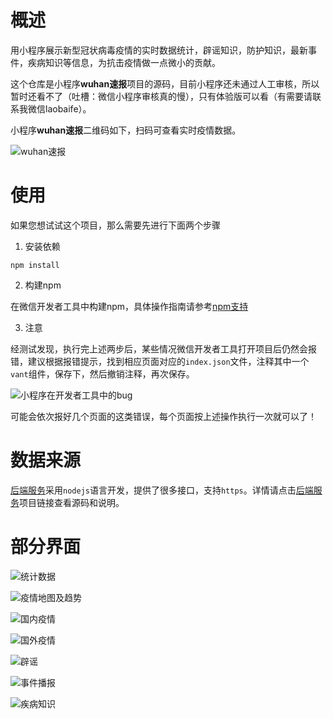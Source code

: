 # 概述

用小程序展示新型冠状病毒疫情的实时数据统计，辟谣知识，防护知识，最新事件，疾病知识等信息，为抗击疫情做一点微小的贡献。

这个仓库是小程序**wuhan速报**项目的源码，目前小程序还未通过人工审核，所以暂时还看不了（吐槽：微信小程序审核真的慢），只有体验版可以看（有需要请联系我微信laobaife）。

小程序**wuhan速报**二维码如下，扫码可查看实时疫情数据。

![wuhan速报](https://qncdn.wbjiang.cn/武汉速报小程序码.jpg)

# 使用

如果您想试试这个项目，那么需要先进行下面两个步骤


1. 安装依赖

```
npm install
```

2. 构建npm

在微信开发者工具中构建npm，具体操作指南请参考[npm支持](https://developers.weixin.qq.com/miniprogram/dev/devtools/npm.html)

3. 注意

经测试发现，执行完上述两步后，某些情况微信开发者工具打开项目后仍然会报错，建议根据报错提示，找到相应页面对应的`index.json`文件，注释其中一个`vant`组件，保存下，然后撤销注释，再次保存。

![小程序在开发者工具中的bug](https://qncdn.wbjiang.cn/%E7%96%AB%E6%83%85%E5%B0%8F%E7%A8%8B%E5%BA%8F%E5%9C%A8%E5%BC%80%E5%8F%91%E8%80%85%E5%B7%A5%E5%85%B7%E7%9A%84bug.png)

可能会依次报好几个页面的这类错误，每个页面按上述操作执行一次就可以了！

# 数据来源

[后端服务](https://github.com/cumt-robin/wuhan_best_wishes)采用`nodejs`语言开发，提供了很多接口，支持`https`。详情请点击[后端服务](https://github.com/cumt-robin/wuhan_best_wishes)项目链接查看源码和说明。

# 部分界面

![统计数据](https://qncdn.wbjiang.cn/统计数据.jpg)

![疫情地图及趋势](https://qncdn.wbjiang.cn/疫情地图及趋势.jpg)

![国内疫情](https://qncdn.wbjiang.cn/国内疫情.jpg)

![国外疫情](https://qncdn.wbjiang.cn/海外疫情.jpg)

![辟谣](https://qncdn.wbjiang.cn/谣言与防护.jpg)

![事件播报](https://qncdn.wbjiang.cn/事件播报.jpg)

![疾病知识](https://qncdn.wbjiang.cn/疾病知识.jpg)
